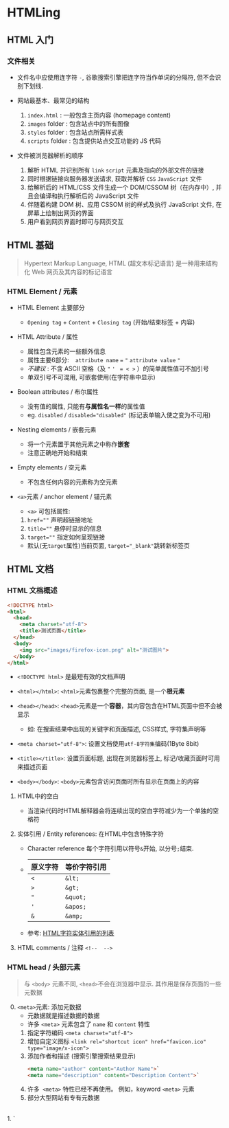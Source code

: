 # HTMLing

## HTML 入门

### 文件相关

- 文件名中应使用连字符 `-`, 谷歌搜索引擎把连字符当作单词的分隔符, 但不会识别下划线.

- 网站最基本、最常见的结构
  1. `index.html` : 一般包含主页内容 (homepage content)
  2. `images` folder : 包含站点中的所有图像
  3. `styles` folder : 包含站点所需样式表
  4. `scripts` folder : 包含提供站点交互功能的 JS 代码

- 文件被浏览器解析的顺序
  1. 解析 HTML 并识别所有 `link` `script` 元素及指向的外部文件的链接
  2. 同时根据链接向服务器发送请求, 获取并解析 `CSS` `JavaScript` 文件
  3. 给解析后的 HTML/CSS 文件生成一个 DOM/CSSOM 树（在内存中）, 并且会编译和执行解析后的 JavaScript 文件
  4. 伴随着构建 DOM 树、应用 CSSOM 树的样式及执行 JavaScript 文件, 在屏幕上绘制出网页的界面
  5. 用户看到网页界面时即可与网页交互

## HTML 基础

> Hypertext Markup Language, HTML (超文本标记语言) 是一种用来结构化 Web 网页及其内容的标记语言

### HTML Element / 元素

- HTML Element 主要部分

  - `Opening tag` + `Content` + `Closing tag` (开始/结束标签 + 内容)

- HTML Attribute / 属性

  - 属性包含元素的一些额外信息
  - 属性主要6部分: ` ` `attribute name` `=` `"` `attribute value` `"`
  - *不建议* : 不含 ASCII 空格（及 `"` `'` ` = < >` ）的简单属性值可不加引号
  - 单双引号不可混用, 可嵌套使用(在字符串中显示)

- Boolean attributes / 布尔属性

  - 没有值的属性, 只能有**与属性名一样**的属性值
  - eg. `disabled` / `disabled="disabled"` (标记表单输入使之变为不可用)

- Nesting elements / 嵌套元素

  - 将一个元素置于其他元素之中称作**嵌套**
  - 注意正确地开始和结束

- Empty elements / 空元素

  - 不包含任何内容的元素称为空元素

- `<a>`元素 / anchor element / 锚元素 

  - `<a>` 可包括属性:
  1. `href=""` 声明超链接地址
  2. `title=""` 悬停时显示的信息
  3. `target=""` 指定如何呈现链接
    - 默认(无`target`属性)当前页面, `target="_blank"`跳转新标签页
  

## HTML 文档

### HTML 文档概述

``` html {.line-numbers}
<!DOCTYPE html>
<html>
  <head>
    <meta charset="utf-8">
    <title>测试页面</title>
  </head>
  <body>
    <img src="images/firefox-icon.png" alt="测试图片">
  </body>
</html>
```

- `<!DOCTYPE html>` 是最短有效的文档声明

- `<html></html>`: `<html>`元素包裹整个完整的页面, 是一个**根元素**

- `<head></head>`: `<head>`元素是一个**容器**，其内容包含在HTML页面中但不会被显示
  - 如: 在搜索结果中出现的关键字和页面描述, CSS样式, 字符集声明等

- `<meta charset="utf-8">`: 设置文档使用`utf-8字符集`编码(1Byte 8bit)

- `<title></title>`: 设置页面标题, 出现在浏览器标签上, 标记/收藏页面时可用来描述页面

- `<body></body>`: `<body>`元素包含访问页面时所有显示在页面上的内容

1. HTML中的空白

    - 当渲染代码时HTML解释器会将连续出现的空白字符减少为一个单独的空格符

2. 实体引用 / Entity references: 在HTML中包含特殊字符

    - Character reference 每个字符引用以符号`&`开始, 以分号`;`结束.
    -   原义字符 | 等价字符引用
        --------|-----------
          `<`   | `&lt;`
          `>`   |	`&gt;`
          `"`   |	`&quot;`
          `'`   |	`&apos;`
          `&`   |	`&amp;`
    - 参考: [HTML字符实体引用的列表](https://en.wikipedia.org/wiki/List_of_XML_and_HTML_character_entity_references)

3. HTML comments / 注释
  `<!--  -->`

### HTML head / 头部元素

> 与 `<body>` 元素不同, `<head>`不会在浏览器中显示. 其作用是保存页面的一些元数据

0. `<meta>`元素: 添加元数据
    - 元数据就是描述数据的数据
    - 许多 `<meta>` 元素包含了 `name` 和 `content` 特性
    1. 指定字符编码 `<meta charset="utf-8">`
    2. 增加自定义图标 `<link rel="shortcut icon" href="favicon.ico" type="image/x-icon">`
    2. 添加作者和描述 (搜索引擎搜索结果显示)
        ``` html {.line-numbers}
        <meta name="author" content="Author Name">`
        <meta name="description" content="Description Content">`
        ```
    3. 许多` <meta>` 特性已经不再使用。 例如，keyword `<meta>` 元素
    4. 部分大型网站有专有元数据
<br />
1. `<title>` 元素
    - 是一项元数据，用于表示整个 HTML 文档的标题
    - 显示在标签页的标签中
    - 显示在收藏页面时的建议名称中
    - 显示在搜索结果中 (超链接的文本显示)
<br />
2. 应用 `CSS` 和 `JavaScript`
    - 用 `<link>` 元素引入 CSS 文件 
      - `<link rel="stylesheet" href="my-css-file.css">`
    - 用 `<script>` 元素 引入/添加 JavaScript
      - `<script src="my-js-file.js"></script>`
      - `src`引入的脚本会覆盖 `script` 内部的脚本 (同时存在)
<br />
3. 设定主语言

    1. `<html lang="zh-CN">`
    2. 用`<span lang="jp"></span>` 包裹要设定的部分

### HTML 内容 | text

> HTML 的主要工作是编辑文本结构和文本内容 (也称为[语义 semantics](https://developer.mozilla.org/zh-CN/docs/Glossary/Semantics))

1. 标题/段落 heading/paragraph

    1. `<p>` paragraph content `</p>` : 定义单个段落 

    2. `<h1>` the main heading `</h1>` : 定义标题
        - `<h1>` the main heading, `<h2>` subheadings, `<h3>` sub-subheadings
        1. 单页面**单个`<h1>`**
        2. 层次结构的顺序正确 
        3. 尽量只使用 `<h1>` `<h2>` `<h3>`

2. 列表 Lists

    0. `<li>`: list items

    1. 无序 Unordered lists
        ``` html {.line-numbers}
        <ul>
          <li>lists items1</li>
          <li>lists items2</li>
        </ul>
        ```

    2. 有序 Ordered lists 
        ``` html {.line-numbers}
        <ol>
          <li>lists items1</li>
          <li>lists items2</li>
        </ol>
        ```
    - 列表之间可以嵌套

    3. 描述 Description lists

        - 用于标记一组项目及其相关描述. 如术语&定义, 问题&答案等
        - 默认会在描述列表的描述部分(description definition)和描述术语(description terms)之间产生缩进
        - 
          ``` html {.line-numbers}
          <dl>
              <dt>description term1</dt>
                  <dd>description definition1</dd>
              <dt>description term2</dt>
                  <dd>description definition2</dd>
                  <dd>description definition3</dd>
          </dl>
          ```




3. 重点 / 强调

    1. Emphasis / 强调

        - 在口语表达中强调某些字
        - 用 `<em>`(emphasis) 元素 标记
        - 默认风格为斜体

    2. Strong importance / 非常重要

        - 强调重要的词
        - 用 `<strong>`(strong importance) 元素标记
        - 默认风格为粗体

    - 强调之间可嵌套

4. 展示代码

    - `<code>` 用于标记计算机通用代码
    - `<pre>` 用于保留空白字符 (通常用于代码块)
    - `<var>` 用于标记具体变量名
    - `<kbd>`: 用于标记输入电脑的键盘(或其他类型的)输入
    - `<samp>`: 用于标记计算机程序的输出

5. 标记时间和日期

    - 将时间和日期标记为可供机器识别的格式
    - 可包含 年-月-日/年月/月日/时分秒毫秒/日期T时间+时区/年W周数
    -   ``` html {.line-numbers}
        <time datetime="2016-01-20T19:30+01:00">7.30pm, 20 January 2016 is 8.30pm in France</time>
        ```

6. 引用 quote

    1. 块引用 `<blockquotes>`
    2. 行内引用 Inline quotation `<q>`
        ``` html {.line-numbers}
        <blockquote cite=""> </blockquote>
        <q cite=""> </q>
        ```
    - 引用元素中的 `cite=""` 内容不会被浏览器显示、屏幕阅读器阅读
        - 只可借助 JS 或 CSS 显示出来
    - 可使用 `<a href="">` `<cite></cite>` `</a>` 标注引用来源及链接
        - `<cite>` 元素默认 *斜体* 显示


7. 缩略语 Abbreviation

    ``` html {.line-numbers}
    <abbr title=""> </abbr>
    ```
    1. 只在添加 `title=""` 之后, `<abbr>` 元素才有 点下划线 效果
    2. 鼠标悬停时显示 `title=""` 中的内容
    3. `title=""` 中的 非首位 空白字符可被识别并显示

8. 上下标 Superscript subscript

    1. 上标 `<sup> </sup>` 
    2. 下标 `<sub> </sub>`




9. 标记联系方式
    - 是为了标记编写HTML文档的人的联系方式
      ``` html {.line-numbers}
      <address> </address>
      ```

10. 表象元素 / presentational elements

    - 表象元素: 仅影响表象而**没有语义**, 不建议使用
    - 已不使用: 如`<b>, <i>, <u>`





### 建立超链接 / hyperlinks


1. 链接构成: `<a href="" title=""> </a>`
    1. 用 `<a> </a>`元素包裹内容(包括块级元素)创建链接
    2. 用 `href=""`属性(Hypertext Reference) 添加指向的地址
    3. 用 `title=""`属性添加支持信息(悬停显示)
        - 注意: title仅当悬停时才显示, 只用于补充信息
<br />

2. `URL`: Uniform Resource Locator, 统一资源定位器
    - HTTP中, `URL` 被称为 `Web address` 或 `link`
    - `URL` 可指向可在网络上保存的任何内容, 若浏览器不知道如何显示或处理文件, 则会询问是否要打开/下载文件
    - 指向工作目录:
        - 默认指向当前目录
        - 直接索引下级目录 
        - 用 `../` 指向上一级目录
<br />

3. 链接当前文档片段
    - 先给元素分配 `id` 属性 eg. `id="id_Name"`
    ``` html {.line-numbers}
    <a href = "[tagDOC.html]#id_Name">...
    ```

4. absolute URL versus relative URL
    - 绝对链接 `absolute URL`: 指向由其在Web上的绝对位置定义的位置, 包括 protocol(协议), domain name(域名)
    - 相对链接 `relative URL`: 指向与所链接文件相关的位置 

5. 注意点:

    - 链接文本中不要包含 URL, 链接(到)
    - 保持链接尽可能*短*
    - 尽可能使用**相对链接**
        - 使用 相对URL 更有效率
        - 访问 绝对URL 时需先通过 DNS 查找 IP地址
    - 链接到 非HTML资源 时留下清晰的指示
        - 如 `(PDF, 10MB)`

6. 下载链接使用 `download` 属性

    - 使用 `download = ""`提供一个默认的保存文件名
    - `download`属性仅适用于**同源URL**
        - 同源(Same-origin)URL  的 protocol、port(若指定)和 host 都相同

7. 电子邮件链接
    ``` html {.line-numbers}
    <a href = "mailto:[example@abc.com][?]">...
    <a href = "mailto:exp@abc.com?cc=a1@b.com&cc=a2.b.com&subject=The%20subject%20of%20the%20email&body=The%20body%20of%20the%20email">...
    ```
    - 若无邮件地址, 窗口仍会被打开
    - 使用 `?` 分隔 主URL 与 参数值 
    - 使用 `&` 分隔 `mailto:` 中的各个参数
    - 常用: 主题(`subject`)、抄送(`cc`)和主体(`body`)
    - 每个字段的值**必须**是URL编码的, 不能有非打印字符 (如制表符、换行符、分页符) 和空格

## 文档与网站架构

> 全球色盲患者比例: 4%, 视力受损人口比例: 9.4亿 / 13% (2015)

> [HTML 验证](https://validator.w3.org/)


### 文档基本组成

1. `<header>` 页眉
    - 简介形式的内容
    - 若为 `<body>`子元素, 则是网站的全局页眉
    - 若为 `<article>` `<section>`子元素, 则为这些部分特有的页眉

2. `<nav>` 导航栏
    - 包含页面主导航功能
    - 通常使用列表构建

3. `<main>` 主内容
    - 可包括子内容区段如`<article>` `<section>` `<div>` 等
    - 存放每个页面独有的内容, 单页面单个 `<main>`
    - `<main>` 应直接位于 `<body>` 中 (无嵌套)
    - `<article>` 包围的内容即一篇文章, 页面其它部分无关
    - `<section>` 适用于组织页面使其按功能分块

4. `<aside>` 侧边栏，
    - 包含一些间接信息 (术语条目, 作者简介, 相关链接等)
    - `<aside>` 常嵌套在 `<main>` 中

5. `<footer>` 页脚
    - 网站的全局页脚

6. 无语义(Non-semantic)元素
    - `<div>` 块级(block)无语义元素
    - `<span>` 内联的(inline)无语义元素

### 换行与水平分割线

1. `<br>` 换行 line break
2. `<hr>` 水平分隔线 Horizontal Rule
    - 表示段落级元素之间的主题转换


## BackToEnd


<br />
<br />
<br />
<br />
<br />
<br />
<br />
<br />
<br />
<br />
``` html {.line-numbers}
```



``` html {.line-numbers}




```


``` html {.line-numbers}





```


``` html {.line-numbers}








```